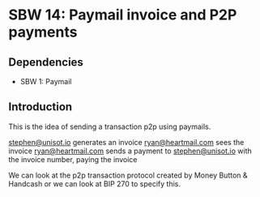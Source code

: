 SBW 14: Paymail invoice and P2P payments
========================================

Dependencies
------------

* SBW 1: Paymail

Introduction
------------

This is the idea of sending a transaction p2p using paymails.

stephen@unisot.io generates an invoice
ryan@heartmail.com sees the invoice
ryan@heartmail.com sends a payment to stephen@unisot.io with the invoice number, paying the invoice

We can look at the p2p transaction protocol created by Money Button & Handcash or we can look at BIP 270 to specify this.